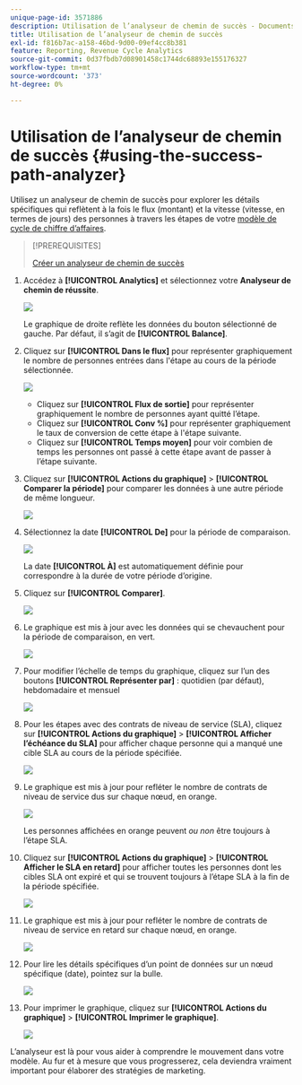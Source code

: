 ```yaml
---
unique-page-id: 3571886
description: Utilisation de l’analyseur de chemin de succès - Documents Marketo - Documentation du produit
title: Utilisation de l’analyseur de chemin de succès
exl-id: f816b7ac-a158-46bd-9d00-09ef4cc8b381
feature: Reporting, Revenue Cycle Analytics
source-git-commit: 0d37fbdb7d08901458c1744dc68893e155176327
workflow-type: tm+mt
source-wordcount: '373'
ht-degree: 0%

---
```


# Utilisation de l’analyseur de chemin de succès {#using-the-success-path-analyzer}

Utilisez un analyseur de chemin de succès pour explorer les détails spécifiques qui reflètent à la fois le flux (montant) et la vitesse (vitesse, en termes de jours) des personnes à travers les étapes de votre [modèle de cycle de chiffre d’affaires](/help/marketo/product-docs/reporting/revenue-cycle-analytics/revenue-cycle-models/understanding-revenue-models.md).

>[!PREREQUISITES]
>
>[Créer un analyseur de chemin de succès](/help/marketo/product-docs/reporting/revenue-cycle-analytics/revenue-cycle-models/create-a-success-path-analyzer.md)

1. Accédez à **[!UICONTROL Analytics]** et sélectionnez votre **Analyseur de chemin de réussite**.

   ![](assets/image2015-6-12-17-3a23-3a53.png)

   Le graphique de droite reflète les données du bouton sélectionné de gauche. Par défaut, il s’agit de **[!UICONTROL Balance]**.

1. Cliquez sur **[!UICONTROL Dans le flux]** pour représenter graphiquement le nombre de personnes entrées dans l&#39;étape au cours de la période sélectionnée.

   ![](assets/image2015-6-12-17-3a30-3a52.png)

   * Cliquez sur **[!UICONTROL Flux de sortie]** pour représenter graphiquement le nombre de personnes ayant quitté l’étape.
   * Cliquez sur **[!UICONTROL Conv %]** pour représenter graphiquement le taux de conversion de cette étape à l&#39;étape suivante.
   * Cliquez sur **[!UICONTROL Temps moyen]** pour voir combien de temps les personnes ont passé à cette étape avant de passer à l’étape suivante.

1. Cliquez sur **[!UICONTROL Actions du graphique]** > **[!UICONTROL Comparer la période]** pour comparer les données à une autre période de même longueur.

   ![](assets/image2015-6-12-17-3a39-3a15.png)

1. Sélectionnez la date **[!UICONTROL De]** pour la période de comparaison.

   ![](assets/image2015-6-12-17-3a43-3a49.png)

   La date **[!UICONTROL À]** est automatiquement définie pour correspondre à la durée de votre période d’origine.

1. Cliquez sur **[!UICONTROL Comparer]**.

   ![](assets/image2015-6-12-17-3a44-3a8.png)

1. Le graphique est mis à jour avec les données qui se chevauchent pour la période de comparaison, en vert.

   ![](assets/image2015-6-12-17-3a46-3a16.png)

1. Pour modifier l’échelle de temps du graphique, cliquez sur l’un des boutons **[!UICONTROL Représenter par]** : quotidien (par défaut), hebdomadaire et mensuel

   ![](assets/image2015-6-12-17-3a46-3a55.png)

1. Pour les étapes avec des contrats de niveau de service (SLA), cliquez sur **[!UICONTROL Actions du graphique]** > **[!UICONTROL Afficher l’échéance du SLA]** pour afficher chaque personne qui a manqué une cible SLA au cours de la période spécifiée.

   ![](assets/image2015-6-12-17-3a49-3a23.png)

1. Le graphique est mis à jour pour refléter le nombre de contrats de niveau de service dus sur chaque nœud, en orange.

   ![](assets/image2015-6-12-17-3a50-3a16.png)

   Les personnes affichées en orange peuvent *ou non* être toujours à l’étape SLA.

1. Cliquez sur **[!UICONTROL Actions du graphique]** > **[!UICONTROL Afficher le SLA en retard]** pour afficher toutes les personnes dont les cibles SLA ont expiré et qui se trouvent toujours à l’étape SLA à la fin de la période spécifiée.

   ![](assets/image2015-6-12-17-3a51-3a39.png)

1. Le graphique est mis à jour pour refléter le nombre de contrats de niveau de service en retard sur chaque nœud, en orange.

   ![](assets/image2015-6-12-17-3a52-3a17.png)

1. Pour lire les détails spécifiques d’un point de données sur un nœud spécifique (date), pointez sur la bulle.

   ![](assets/image2015-6-12-17-3a52-3a49.png)

1. Pour imprimer le graphique, cliquez sur **[!UICONTROL Actions du graphique]** > **[!UICONTROL Imprimer le graphique]**.

   ![](assets/image2015-6-12-17-3a53-3a34.png)

L’analyseur est là pour vous aider à comprendre le mouvement dans votre modèle. Au fur et à mesure que vous progresserez, cela deviendra vraiment important pour élaborer des stratégies de marketing.
